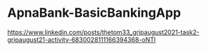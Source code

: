 # ApnaBank-BasicBankingApp

https://www.linkedin.com/posts/thetom33_gripaugust2021-task2-gripaugust21-activity-6830028111166394368-oNTl
